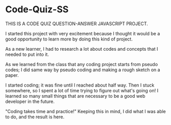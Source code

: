 # Code-Quiz-SS
THIS IS A CODE QUIZ QUESTION-ANSWER JAVASCRIPT PROJECT.

I started this project with very excitement because I thought it would be a good opportunity to learn more by doing this kind of project. 

As a new learner, I had to research a lot about codes and concepts that I needed to put into it.

As we learned from the class that any coding project starts from pseudo codes; I did same way by pseudo coding and making a rough sketch on a paper. 

I started coding; it was fine until I reached about half way. Then I stuck somewhere, so I spent a lot of time trying to figure out what's going on! I learned so many small things that are necessary to be a good web developer in the future. 

"Coding takes time and practice!" Keeping this in mind, I did what I was able to do, and the result is here.

